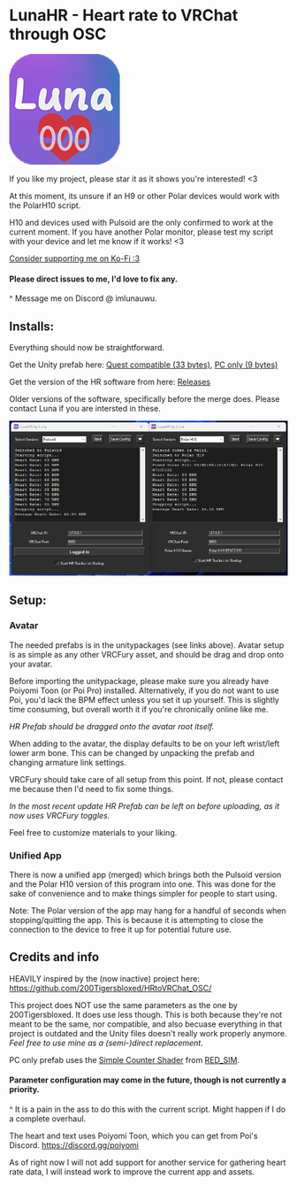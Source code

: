 # LunaHR - Heart rate to VRChat through OSC 

<img src="app_icon.png" width="200" height="200" />

If you like my project, please star it as it shows you're interested! <3

At this moment, its unsure if an H9 or other Polar devices would work with the PolarH10 script.

H10 and devices used with Pulsoid are the only confirmed to work at the current moment.
If you have another Polar monitor, please test my script with your device and let me know if it works! <3

[Consider supporting me on Ko-Fi :3](https://ko-fi.com/imlunauwu)

#### Please direct issues to me, I'd love to fix any.
^ Message me on Discord @ imlunauwu.

## Installs:

Everything should now be straightforward.

Get the Unity prefab here: [Quest compatible (33 bytes)](https://github.com/ImLunaUwU/LunaHR/blob/main/LunaHR%20(33%20bytes%2C%20works%20with%20quest).unitypackage), [PC only (9 bytes)](https://github.com/ImLunaUwU/LunaHR/blob/main/LunaHR%20(9%20bytes%2C%20not%20quest%20compatible).unitypackage)

Get the version of the HR software from here: [Releases](https://github.com/ImLunaUwU/LunaHR/releases)

Older versions of the software, specifically before the merge does. Please contact Luna if you are intersted in these.

![Image of the executable](LunaHRexe.png)
## Setup:

### Avatar
The needed prefabs is in the unitypackages (see links above). Avatar setup is as simple as any other VRCFury asset, and should be drag and drop onto your avatar.

Before importing the unitypackage, please make sure you already have Poiyomi Toon (or Poi Pro) installed.
Alternatively, if you do not want to use Poi, you'd lack the BPM effect unless you set it up yourself.
This is slightly time consuming, but overall worth it if you're chronically online like me.

*HR Prefab should be dragged onto the avatar root itself.*

When adding to the avatar, the display defaults to be on your left wrist/left lower arm bone. This can be changed by unpacking the prefab and changing armature link settings.

VRCFury should take care of all setup from this point. If not, please contact me because then I'd need to fix some things.

*In the most recent update HR Prefab can be left on before uploading, as it now uses VRCFury toggles.*

Feel free to customize materials to your liking.

### Unified App
There is now a unified app (merged) which brings both the Pulsoid version and the Polar H10 version of this program into one.
This was done for the sake of convenience and to make things simpler for people to start using.

Note: The Polar version of the app may hang for a handful of seconds when stopping/quitting the app. This is because it is attempting to close the connection to the device to free it up for potential future use.


## Credits and info
HEAVILY inspired by the (now inactive) project here: https://github.com/200Tigersbloxed/HRtoVRChat_OSC/

This project does NOT use the same parameters as the one by 200Tigersbloxed. It does use less though.
This is both because they're not meant to be the same, nor compatible, and also becuase everything in that project is outdated and the Unity files doesn't really work properly anymore.
*Feel free to use mine as a (semi-)direct replacement.*

PC only prefab uses the [Simple Counter Shader](https://www.patreon.com/posts/simple-counter-62864361) from [RED_SIM](https://www.patreon.com/red_sim).

#### Parameter configuration may come in the future, though is not currently a priority. 

^ It is a pain in the ass to do this with the current script. Might happen if I do a complete overhaul.

The heart and text uses Poiyomi Toon, which you can get from Poi's Discord. https://discord.gg/poiyomi

As of right now I will not add support for another service for gathering heart rate data, I will instead work to improve the current app and assets.